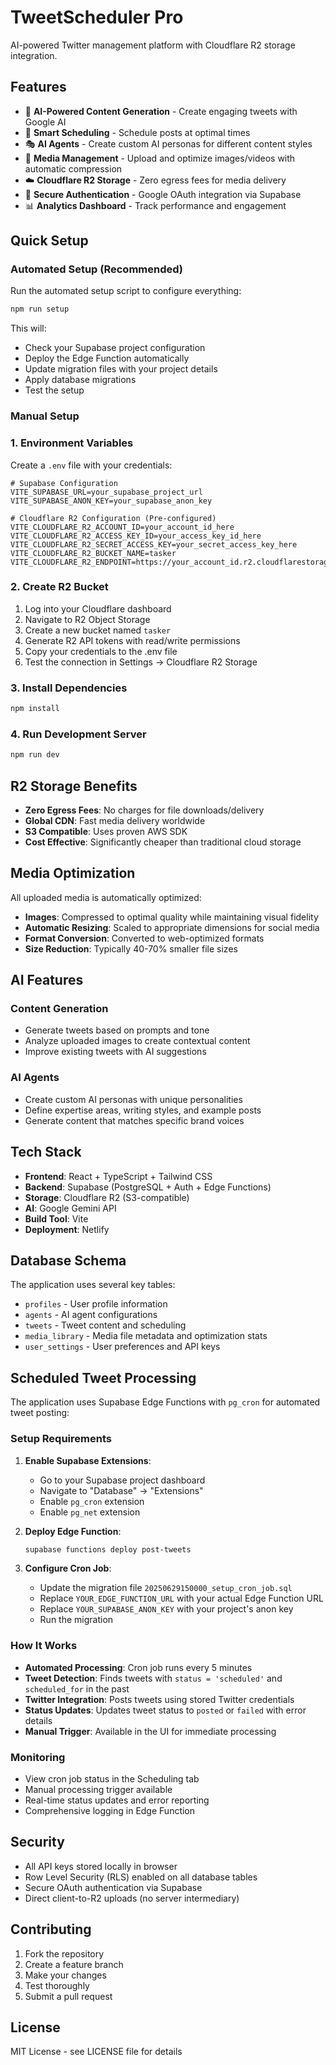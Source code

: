 # TweetScheduler Pro

AI-powered Twitter management platform with Cloudflare R2 storage integration.

## Features

- 🤖 **AI-Powered Content Generation** - Create engaging tweets with Google AI
- 📅 **Smart Scheduling** - Schedule posts at optimal times
- 🎭 **AI Agents** - Create custom AI personas for different content styles
- 📸 **Media Management** - Upload and optimize images/videos with automatic compression
- ☁️ **Cloudflare R2 Storage** - Zero egress fees for media delivery
- 🔐 **Secure Authentication** - Google OAuth integration via Supabase
- 📊 **Analytics Dashboard** - Track performance and engagement

## Quick Setup

### Automated Setup (Recommended)

Run the automated setup script to configure everything:

```bash
npm run setup
```

This will:
- Check your Supabase project configuration
- Deploy the Edge Function automatically
- Update migration files with your project details
- Apply database migrations
- Test the setup

### Manual Setup

### 1. Environment Variables

Create a `.env` file with your credentials:

```env
# Supabase Configuration
VITE_SUPABASE_URL=your_supabase_project_url
VITE_SUPABASE_ANON_KEY=your_supabase_anon_key

# Cloudflare R2 Configuration (Pre-configured)
VITE_CLOUDFLARE_R2_ACCOUNT_ID=your_account_id_here
VITE_CLOUDFLARE_R2_ACCESS_KEY_ID=your_access_key_id_here
VITE_CLOUDFLARE_R2_SECRET_ACCESS_KEY=your_secret_access_key_here
VITE_CLOUDFLARE_R2_BUCKET_NAME=tasker
VITE_CLOUDFLARE_R2_ENDPOINT=https://your_account_id.r2.cloudflarestorage.com
```

### 2. Create R2 Bucket

1. Log into your Cloudflare dashboard
2. Navigate to R2 Object Storage
3. Create a new bucket named `tasker`
4. Generate R2 API tokens with read/write permissions
5. Copy your credentials to the .env file
6. Test the connection in Settings → Cloudflare R2 Storage

### 3. Install Dependencies

```bash
npm install
```

### 4. Run Development Server

```bash
npm run dev
```

## R2 Storage Benefits

- **Zero Egress Fees**: No charges for file downloads/delivery
- **Global CDN**: Fast media delivery worldwide
- **S3 Compatible**: Uses proven AWS SDK
- **Cost Effective**: Significantly cheaper than traditional cloud storage

## Media Optimization

All uploaded media is automatically optimized:

- **Images**: Compressed to optimal quality while maintaining visual fidelity
- **Automatic Resizing**: Scaled to appropriate dimensions for social media
- **Format Conversion**: Converted to web-optimized formats
- **Size Reduction**: Typically 40-70% smaller file sizes

## AI Features

### Content Generation
- Generate tweets based on prompts and tone
- Analyze uploaded images to create contextual content
- Improve existing tweets with AI suggestions

### AI Agents
- Create custom AI personas with unique personalities
- Define expertise areas, writing styles, and example posts
- Generate content that matches specific brand voices

## Tech Stack

- **Frontend**: React + TypeScript + Tailwind CSS
- **Backend**: Supabase (PostgreSQL + Auth + Edge Functions)
- **Storage**: Cloudflare R2 (S3-compatible)
- **AI**: Google Gemini API
- **Build Tool**: Vite
- **Deployment**: Netlify

## Database Schema

The application uses several key tables:

- `profiles` - User profile information
- `agents` - AI agent configurations
- `tweets` - Tweet content and scheduling
- `media_library` - Media file metadata and optimization stats
- `user_settings` - User preferences and API keys

## Scheduled Tweet Processing

The application uses Supabase Edge Functions with `pg_cron` for automated tweet posting:

### Setup Requirements

1. **Enable Supabase Extensions**:
   - Go to your Supabase project dashboard
   - Navigate to "Database" → "Extensions"
   - Enable `pg_cron` extension
   - Enable `pg_net` extension

2. **Deploy Edge Function**:
   ```bash
   supabase functions deploy post-tweets
   ```

3. **Configure Cron Job**:
   - Update the migration file `20250629150000_setup_cron_job.sql`
   - Replace `YOUR_EDGE_FUNCTION_URL` with your actual Edge Function URL
   - Replace `YOUR_SUPABASE_ANON_KEY` with your project's anon key
   - Run the migration

### How It Works

- **Automated Processing**: Cron job runs every 5 minutes
- **Tweet Detection**: Finds tweets with `status = 'scheduled'` and `scheduled_for` in the past
- **Twitter Integration**: Posts tweets using stored Twitter credentials
- **Status Updates**: Updates tweet status to `posted` or `failed` with error details
- **Manual Trigger**: Available in the UI for immediate processing

### Monitoring

- View cron job status in the Scheduling tab
- Manual processing trigger available
- Real-time status updates and error reporting
- Comprehensive logging in Edge Function

## Security

- All API keys stored locally in browser
- Row Level Security (RLS) enabled on all database tables
- Secure OAuth authentication via Supabase
- Direct client-to-R2 uploads (no server intermediary)

## Contributing

1. Fork the repository
2. Create a feature branch
3. Make your changes
4. Test thoroughly
5. Submit a pull request

## License

MIT License - see LICENSE file for details